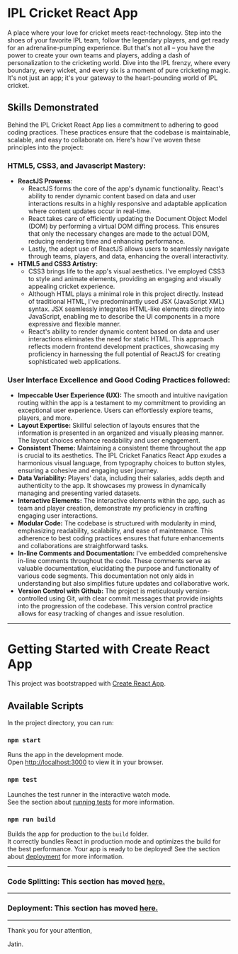 # IPL Cricket React App
A place where your love for cricket meets react-technology. Step into the shoes of your favorite IPL team, follow the legendary players, and get ready for an adrenaline-pumping experience. But that's not all – you have the power to create your own teams and players, adding a dash of personalization to the cricketing world. Dive into the IPL frenzy, where every boundary, every wicket, and every six is a moment of pure cricketing magic. It's not just an app; it's your gateway to the heart-pounding world of IPL cricket.

## Skills Demonstrated
Behind the IPL Cricket React App lies a commitment to adhering to good coding practices. These practices ensure that the codebase is maintainable, scalable, and easy to collaborate on. 
Here's how I've woven these principles into the project:

### HTML5, CSS3, and Javascript Mastery:
  * __ReactJS Prowess__:
    * ReactJS forms the core of the app's dynamic functionality. React's ability to render dynamic content based on data and user interactions results in a highly responsive and adaptable application where content updates occur in real-time.
    * React takes care of efficiently updating the Document Object Model (DOM) by performing a virtual DOM diffing process. This ensures that only the necessary changes are made to the actual DOM, reducing rendering time and enhancing performance.
    * Lastly, the adept use of ReactJS allows users to seamlessly navigate through teams, players, and data, enhancing the overall interactivity.
  * __HTML5 and CSS3 Artistry:__
    * CSS3 brings life to the app's visual aesthetics. I've employed CSS3 to style and animate elements, providing an engaging and visually appealing cricket experience.
    * Although HTML plays a minimal role in this project directly. Instead of traditional HTML, I've predominantly used JSX (JavaScript XML) syntax. JSX seamlessly integrates HTML-like elements directly into JavaScript, enabling me to describe the UI components in a more expressive and flexible manner.
    * React's ability to render dynamic content based on data and user interactions eliminates the need for static HTML. This approach reflects modern frontend development practices, showcasing my proficiency in harnessing the full potential of ReactJS for creating sophisticated web applications.

### User Interface Excellence and Good Coding Practices followed:
  * __Impeccable User Experience (UX):__ The smooth and intuitive navigation routing within the app is a testament to my commitment to providing an exceptional user experience. Users can effortlessly explore teams, players, and more.
  * __Layout Expertise:__ Skillful selection of layouts ensures that the information is presented in an organized and visually pleasing manner. The layout choices enhance readability and user engagement.
  * __Consistent Theme:__ Maintaining a consistent theme throughout the app is crucial to its aesthetics. The IPL Cricket Fanatics React App exudes a harmonious visual language, from typography choices to button styles, ensuring a cohesive and engaging user journey.
  * __Data Variability:__ Players' data, including their salaries, adds depth and authenticity to the app. It showcases my prowess in dynamically managing and presenting varied datasets.
  * __Interactive Elements:__ The interactive elements within the app, such as team and player creation, demonstrate my proficiency in crafting engaging user interactions.
  * __Modular Code:__ The codebase is structured with modularity in mind, emphasizing readability, scalability, and ease of maintenance. This adherence to best coding practices ensures that future enhancements and collaborations are straightforward tasks.
  * __In-line Comments and Documentation:__ I've embedded comprehensive in-line comments throughout the code. These comments serve as valuable documentation, elucidating the purpose and functionality of various code segments. This documentation not only aids in understanding but also simplifies future updates and collaborative work.
  * __Version Control with Github:__ The project is meticulously version-controlled using Git, with clear commit messages that provide insights into the progression of the codebase. This version control practice allows for easy tracking of changes and issue resolution.




---
# Getting Started with Create React App
This project was bootstrapped with [Create React App](https://github.com/facebook/create-react-app).

## Available Scripts
In the project directory, you can run:

### `npm start`
Runs the app in the development mode.\
Open [http://localhost:3000](http://localhost:3000) to view it in your browser.

### `npm test`
Launches the test runner in the interactive watch mode.\
See the section about [running tests](https://facebook.github.io/create-react-app/docs/running-tests) for more information.

### `npm run build`
Builds the app for production to the `build` folder.\
It correctly bundles React in production mode and optimizes the build for the best performance.
Your app is ready to be deployed!
See the section about [deployment](https://facebook.github.io/create-react-app/docs/deployment) for more information.
- - -
### Code Splitting: This section has moved [here.](https://facebook.github.io/create-react-app/docs/code-splitting)
---
### Deployment: This section has moved [here.](https://create-react-app.dev/docs/deployment/)
---
Thank you for your attention,

Jatin.

